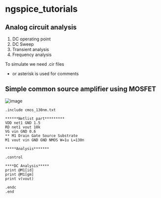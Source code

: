 # ngspice_tutorials

## Analog circuit analysis 

1. DC operating point
2. DC Sweep
3. Transient analysis
4. Frequency analysis

To simulate we need .cir files

* or asterisk is used for comments 

## Simple common source amplifier using MOSFET

![image](https://user-images.githubusercontent.com/98731221/211197045-f12f8b77-68d7-4b06-a238-a11023b42977.png)


```
.include cmos_130nm.txt

******Netlist part*********
VDD net1 GND 1.5
RD net1 vout 10k
VG vin GND 0.6
** M1 Drain Gate Source Substrate
M1 vout vin GND GND NMOS W=1u L=130n

*****Analysis*******

.control

****DC Analysis*****
print @M1[id]
print @M1[gm]
print v(vout)

.endc
.end

